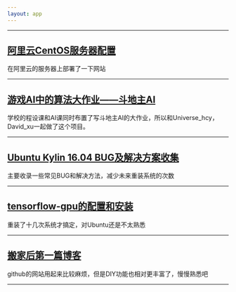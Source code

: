 ```yaml
---
layout: app
---
```


* * *
## [阿里云CentOS服务器配置](./blog/5)
在阿里云的服务器上部署了一下网站

* * *
## [游戏AI中的算法大作业——斗地主AI](./blog/4)
学校的程设课和AI课同时布置了写斗地主AI的大作业，所以和Universe_hcy，David_xu一起做了这个项目。

* * *
## [Ubuntu Kylin 16.04 BUG及解决方案收集](./blog/3)
主要收录一些常见BUG和解决方法，减少未来重装系统的次数

* * *
## [tensorflow-gpu的配置和安装](./blog/2)
重装了十几次系统才搞定，对Ubuntu还是不太熟悉

* * *

## [搬家后第一篇博客](./blog/1)
github的网站用起来比较麻烦，但是DIY功能也相对更丰富了，慢慢熟悉吧

* * *
